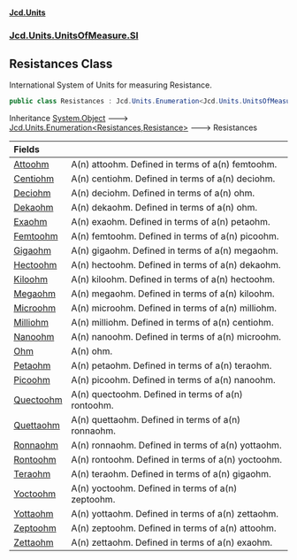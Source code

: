 #### [Jcd.Units](index.md 'index')
### [Jcd.Units.UnitsOfMeasure.SI](Jcd.Units.UnitsOfMeasure.SI.md 'Jcd.Units.UnitsOfMeasure.SI')

## Resistances Class

International System of Units for measuring Resistance.

```csharp
public class Resistances : Jcd.Units.Enumeration<Jcd.Units.UnitsOfMeasure.SI.Resistances, Jcd.Units.UnitTypes.Resistance>
```

Inheritance [System.Object](https://docs.microsoft.com/en-us/dotnet/api/System.Object 'System.Object') &#129106; [Jcd.Units.Enumeration&lt;](Jcd.Units.Enumeration_TEnumeration,T_.md 'Jcd.Units.Enumeration<TEnumeration,T>')[Resistances](Jcd.Units.UnitsOfMeasure.SI.Resistances.md 'Jcd.Units.UnitsOfMeasure.SI.Resistances')[,](Jcd.Units.Enumeration_TEnumeration,T_.md 'Jcd.Units.Enumeration<TEnumeration,T>')[Resistance](Jcd.Units.UnitTypes.Resistance.md 'Jcd.Units.UnitTypes.Resistance')[&gt;](Jcd.Units.Enumeration_TEnumeration,T_.md 'Jcd.Units.Enumeration<TEnumeration,T>') &#129106; Resistances

| Fields | |
| :--- | :--- |
| [Attoohm](Jcd.Units.UnitsOfMeasure.SI.Resistances.Attoohm.md 'Jcd.Units.UnitsOfMeasure.SI.Resistances.Attoohm') | A(n) attoohm. Defined in terms of a(n) femtoohm. |
| [Centiohm](Jcd.Units.UnitsOfMeasure.SI.Resistances.Centiohm.md 'Jcd.Units.UnitsOfMeasure.SI.Resistances.Centiohm') | A(n) centiohm. Defined in terms of a(n) deciohm. |
| [Deciohm](Jcd.Units.UnitsOfMeasure.SI.Resistances.Deciohm.md 'Jcd.Units.UnitsOfMeasure.SI.Resistances.Deciohm') | A(n) deciohm. Defined in terms of a(n) ohm. |
| [Dekaohm](Jcd.Units.UnitsOfMeasure.SI.Resistances.Dekaohm.md 'Jcd.Units.UnitsOfMeasure.SI.Resistances.Dekaohm') | A(n) dekaohm. Defined in terms of a(n) ohm. |
| [Exaohm](Jcd.Units.UnitsOfMeasure.SI.Resistances.Exaohm.md 'Jcd.Units.UnitsOfMeasure.SI.Resistances.Exaohm') | A(n) exaohm. Defined in terms of a(n) petaohm. |
| [Femtoohm](Jcd.Units.UnitsOfMeasure.SI.Resistances.Femtoohm.md 'Jcd.Units.UnitsOfMeasure.SI.Resistances.Femtoohm') | A(n) femtoohm. Defined in terms of a(n) picoohm. |
| [Gigaohm](Jcd.Units.UnitsOfMeasure.SI.Resistances.Gigaohm.md 'Jcd.Units.UnitsOfMeasure.SI.Resistances.Gigaohm') | A(n) gigaohm. Defined in terms of a(n) megaohm. |
| [Hectoohm](Jcd.Units.UnitsOfMeasure.SI.Resistances.Hectoohm.md 'Jcd.Units.UnitsOfMeasure.SI.Resistances.Hectoohm') | A(n) hectoohm. Defined in terms of a(n) dekaohm. |
| [Kiloohm](Jcd.Units.UnitsOfMeasure.SI.Resistances.Kiloohm.md 'Jcd.Units.UnitsOfMeasure.SI.Resistances.Kiloohm') | A(n) kiloohm. Defined in terms of a(n) hectoohm. |
| [Megaohm](Jcd.Units.UnitsOfMeasure.SI.Resistances.Megaohm.md 'Jcd.Units.UnitsOfMeasure.SI.Resistances.Megaohm') | A(n) megaohm. Defined in terms of a(n) kiloohm. |
| [Microohm](Jcd.Units.UnitsOfMeasure.SI.Resistances.Microohm.md 'Jcd.Units.UnitsOfMeasure.SI.Resistances.Microohm') | A(n) microohm. Defined in terms of a(n) milliohm. |
| [Milliohm](Jcd.Units.UnitsOfMeasure.SI.Resistances.Milliohm.md 'Jcd.Units.UnitsOfMeasure.SI.Resistances.Milliohm') | A(n) milliohm. Defined in terms of a(n) centiohm. |
| [Nanoohm](Jcd.Units.UnitsOfMeasure.SI.Resistances.Nanoohm.md 'Jcd.Units.UnitsOfMeasure.SI.Resistances.Nanoohm') | A(n) nanoohm. Defined in terms of a(n) microohm. |
| [Ohm](Jcd.Units.UnitsOfMeasure.SI.Resistances.Ohm.md 'Jcd.Units.UnitsOfMeasure.SI.Resistances.Ohm') | A(n) ohm. |
| [Petaohm](Jcd.Units.UnitsOfMeasure.SI.Resistances.Petaohm.md 'Jcd.Units.UnitsOfMeasure.SI.Resistances.Petaohm') | A(n) petaohm. Defined in terms of a(n) teraohm. |
| [Picoohm](Jcd.Units.UnitsOfMeasure.SI.Resistances.Picoohm.md 'Jcd.Units.UnitsOfMeasure.SI.Resistances.Picoohm') | A(n) picoohm. Defined in terms of a(n) nanoohm. |
| [Quectoohm](Jcd.Units.UnitsOfMeasure.SI.Resistances.Quectoohm.md 'Jcd.Units.UnitsOfMeasure.SI.Resistances.Quectoohm') | A(n) quectoohm. Defined in terms of a(n) rontoohm. |
| [Quettaohm](Jcd.Units.UnitsOfMeasure.SI.Resistances.Quettaohm.md 'Jcd.Units.UnitsOfMeasure.SI.Resistances.Quettaohm') | A(n) quettaohm. Defined in terms of a(n) ronnaohm. |
| [Ronnaohm](Jcd.Units.UnitsOfMeasure.SI.Resistances.Ronnaohm.md 'Jcd.Units.UnitsOfMeasure.SI.Resistances.Ronnaohm') | A(n) ronnaohm. Defined in terms of a(n) yottaohm. |
| [Rontoohm](Jcd.Units.UnitsOfMeasure.SI.Resistances.Rontoohm.md 'Jcd.Units.UnitsOfMeasure.SI.Resistances.Rontoohm') | A(n) rontoohm. Defined in terms of a(n) yoctoohm. |
| [Teraohm](Jcd.Units.UnitsOfMeasure.SI.Resistances.Teraohm.md 'Jcd.Units.UnitsOfMeasure.SI.Resistances.Teraohm') | A(n) teraohm. Defined in terms of a(n) gigaohm. |
| [Yoctoohm](Jcd.Units.UnitsOfMeasure.SI.Resistances.Yoctoohm.md 'Jcd.Units.UnitsOfMeasure.SI.Resistances.Yoctoohm') | A(n) yoctoohm. Defined in terms of a(n) zeptoohm. |
| [Yottaohm](Jcd.Units.UnitsOfMeasure.SI.Resistances.Yottaohm.md 'Jcd.Units.UnitsOfMeasure.SI.Resistances.Yottaohm') | A(n) yottaohm. Defined in terms of a(n) zettaohm. |
| [Zeptoohm](Jcd.Units.UnitsOfMeasure.SI.Resistances.Zeptoohm.md 'Jcd.Units.UnitsOfMeasure.SI.Resistances.Zeptoohm') | A(n) zeptoohm. Defined in terms of a(n) attoohm. |
| [Zettaohm](Jcd.Units.UnitsOfMeasure.SI.Resistances.Zettaohm.md 'Jcd.Units.UnitsOfMeasure.SI.Resistances.Zettaohm') | A(n) zettaohm. Defined in terms of a(n) exaohm. |
